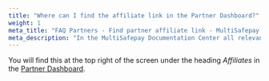 ```yaml
---
title: "Where can I find the affiliate link in the Partner Dashboard?"
weight: 1
meta_title: "FAQ Partners - Find partner affiliate link - MultiSafepay Support"
meta_description: "In the MultiSafepay Documentation Center all relevant information regarding our Plugins and API. As well as Support pages for Payment Method, Tools and General Questions. You can also find the contact details of our Support Team and Integration Team."
---
```


You will find this at the top right of the screen under the heading _Affiliates_ in the [Partner Dashboard](https://merchant.multisafepay.com/).
